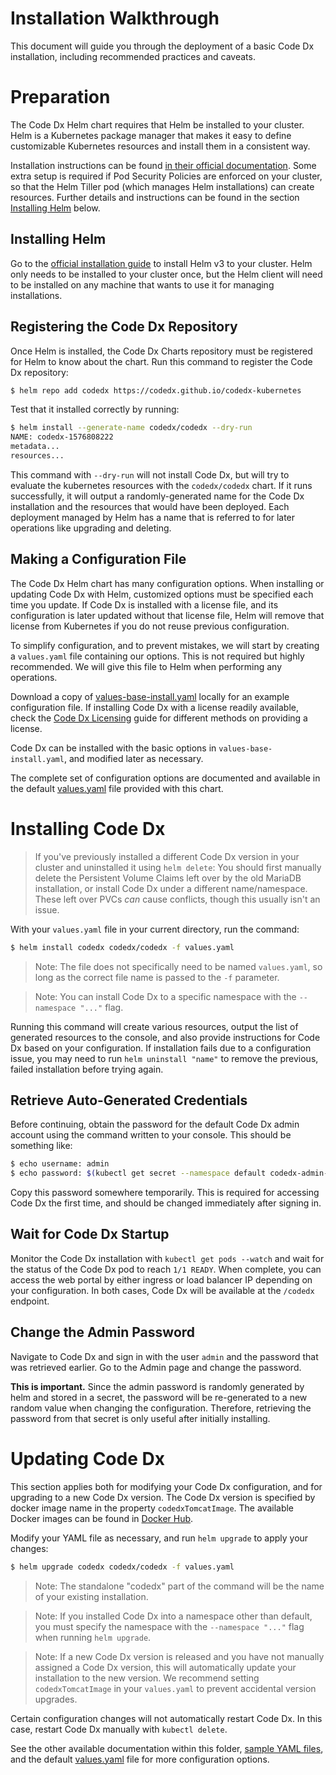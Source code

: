 
# Installation Walkthrough

This document will guide you through the deployment of a basic Code Dx installation, including recommended practices and caveats.

# Preparation

The Code Dx Helm chart requires that Helm be installed to your cluster. Helm is a Kubernetes package manager that makes it easy to define customizable Kubernetes resources and install them in a consistent way.

Installation instructions can be found [in their official documentation](https://helm.sh/docs/using_helm/). Some extra setup is required if Pod Security Policies are enforced on your cluster, so that the Helm Tiller pod (which manages Helm installations) can create resources. Further details and instructions can be found in the section [Installing Helm](#Installing-Helm) below.

## Installing Helm

Go to the [official installation guide](https://helm.sh/docs/using_helm/) to install Helm v3 to your cluster. Helm only needs to be installed to your cluster once, but the Helm client will need to be installed on any machine that wants to use it for managing installations.

## Registering the Code Dx Repository

Once Helm is installed, the Code Dx Charts repository must be registered for Helm to know about the chart. Run this command to register the Code Dx repository:

```bash
$ helm repo add codedx https://codedx.github.io/codedx-kubernetes
```

Test that it installed correctly by running:

```bash
$ helm install --generate-name codedx/codedx --dry-run
NAME: codedx-1576808222
metadata...
resources...
```

This command with `--dry-run` will not install Code Dx, but will try to evaluate the kubernetes resources with the `codedx/codedx` chart. If it runs successfully, it will output a randomly-generated name for the Code Dx installation and the resources that would have been deployed. Each deployment managed by Helm has a name that is referred to for later operations like upgrading and deleting.

## Making a Configuration File

The Code Dx Helm chart has many configuration options. When installing or updating Code Dx with Helm, customized options must be specified each time you update. If Code Dx is installed with a license file, and its configuration is later updated without that license file, Helm will remove that license from Kubernetes if you do not reuse previous configuration.

To simplify configuration, and to prevent mistakes, we will start by creating a `values.yaml` file containing our options. This is not required but highly recommended. We will give this file to Helm when performing any operations.

Download a copy of [values-base-install.yaml](../sample-values/values-base-install.yaml) locally for an example configuration file. If installing Code Dx with a license readily available, check the [Code Dx Licensing](codedx-licensing.md) guide for different methods on providing a license.

Code Dx can be installed with the basic options in `values-base-install.yaml`, and modified later as necessary.

The complete set of configuration options are documented and available in the default [values.yaml](../values.yaml) file provided with this chart.

# Installing Code Dx

> If you've previously installed a different Code Dx version in your cluster and uninstalled it using `helm delete`: You should first manually delete the Persistent Volume Claims left over by the old MariaDB installation, or install Code Dx under a different name/namespace. These left over PVCs _can_ cause conflicts, though this usually isn't an issue.

With your `values.yaml` file in your current directory, run the command:

```bash
$ helm install codedx codedx/codedx -f values.yaml
```

> Note: The file does not specifically need to be named `values.yaml`, so long as the correct file name is passed to the `-f` parameter.

> Note: You can install Code Dx to a specific namespace with the `--namespace "..."` flag.

Running this command will create various resources, output the list of generated resources to the console, and also provide instructions for Code Dx based on your configuration. If installation fails due to a configuration issue, you may need to run `helm uninstall "name"` to remove the previous, failed installation before trying again.

## Retrieve Auto-Generated Credentials

Before continuing, obtain the password for the default Code Dx admin account using the command written to your console. This should be something like:

```bash
$ echo username: admin
$ echo password: $(kubectl get secret --namespace default codedx-admin-secret -o jsonpath="{.data.password}" | base64 --decode)
```

Copy this password somewhere temporarily. This is required for accessing Code Dx the first time, and should be changed immediately after signing in.

## Wait for Code Dx Startup

Monitor the Code Dx installation with `kubectl get pods --watch` and wait for the status of the Code Dx pod to reach `1/1 READY`. When complete, you can access the web portal by either ingress or load balancer IP depending on your configuration. In both cases, Code Dx will be available at the `/codedx` endpoint.

## Change the Admin Password

Navigate to Code Dx and sign in with the user `admin` and the password that was retrieved earlier. Go to the Admin page and change the password.

**This is important.** Since the admin password is randomly generated by helm and stored in a secret, the password will be re-generated to a new random value when changing the configuration. Therefore, retrieving the password from that secret is only useful after initially installing.

# Updating Code Dx

This section applies both for modifying your Code Dx configuration, and for upgrading to a new Code Dx version. The Code Dx version is specified by docker image name in the property `codedxTomcatImage`. The available Docker images can be found in [Docker Hub](https://hub.docker.com/r/codedx/codedx-tomcat/tags).

Modify your YAML file as necessary, and run `helm upgrade` to apply your changes:

```bash
$ helm upgrade codedx codedx/codedx -f values.yaml
```

> Note: The standalone "codedx" part of the command will be the name of your existing installation.

> Note: If you installed Code Dx into a namespace other than default, you must specify the namespace with the `--namespace "..."` flag when running `helm upgrade`.

> Note: If a new Code Dx version is released and you have not manually assigned a Code Dx version, this will automatically update your installation to the new version. We recommend setting `codedxTomcatImage` in your `values.yaml` to prevent accidental version upgrades.

Certain configuration changes will not automatically restart Code Dx. In this case, restart Code Dx manually with `kubectl delete`.

See the other available documentation within this folder, [sample YAML files](../sample-values), and the default [values.yaml](../values.yaml) file for more configuration options.
